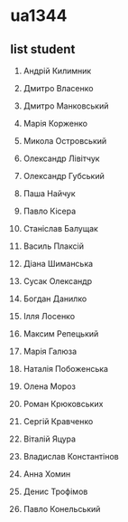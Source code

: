 # ua1344

## list student

1. Андрій Килимник  

2. Дмитро Власенко  

3. Дмитро Манковський  

4. Марія Корженко  

5. Микола Островський  

6. Олександр Лівітчук  

7. Олександр Губський  

8. Паша Найчук  

9. Павло Кісера  

10. Станіслав Балущак  

11. Василь Плаксій  

12. Діана Шиманська  

13. Сусак Олександр  

14. Богдан Данилко  

15. Ілля Лосенко  

16. Максим Репецький  

17. Марія Галюза  

18. Наталія Побоженська 

19. Олена Мороз  

20. Роман Крюковських  

21. Сергій Кравченко  

22. Віталій Яцура  

23. Владислав Константінов 

24. Анна Хомин  

25. Денис Трофімов  

26. Павло Конельський

